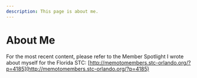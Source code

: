 ```yaml
---
description: This page is about me.
---
```


# About Me

For the most recent content, please refer to the Member Spotlight I wrote about myself for the Florida STC: [http://memotomembers.stc-orlando.org/?p=4185](http://memotomembers.stc-orlando.org/?p=4185)
